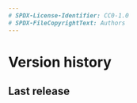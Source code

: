 ```yaml
---
# SPDX-License-Identifier: CC0-1.0
# SPDX-FileCopyrightText: Authors
---
```


# Version history

## Last release

